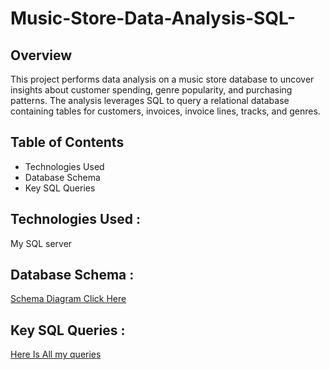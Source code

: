 # Music-Store-Data-Analysis-SQL-
[](https://github.com/Rohit-Bhavikatte1/Music-Store-Data-Analysis-SQL-/blob/main/images.jpg)

## Overview

This project performs data analysis on a music store database to uncover insights about customer spending, genre popularity, and purchasing patterns. The analysis leverages SQL to query a relational database containing tables for customers, invoices, invoice lines, tracks, and genres.

## Table of Contents
- Technologies Used
- Database Schema
- Key SQL Queries


## Technologies Used : 
 My SQL server  

## Database Schema : 
[Schema Diagram Click Here](https://github.com/Rohit-Bhavikatte1/Music-Store-Data-Analysis-SQL-/commit/c74f3e11f22654fe097ce63dc21f839837cc1033)


## Key SQL Queries :
[Here Is All my queries](https://github.com/Rohit-Bhavikatte1/Music-Store-Data-Analysis-SQL-/blob/main/Music%20Store%20Data%20Analysis.sql)
